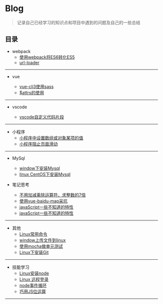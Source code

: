 # Blog

> 记录自己已经学习的知识点和项目中遇到的问题及自己的一些总结

## 目录

* webpack
    - [使用webpack将ES6转化ES5](https://github.com/smallmonsters/Blog/blob/master/201911/2.md)
    - [url-loader](https://github.com/smallmonsters/Blog/blob/master/201911/3.md)

---

* vue

    - [vue-cli3使用sass](https://github.com/smallmonsters/Blog/blob/master/201911/9.md)
    - [$attrs的使用](https://github.com/smallmonsters/Blog/blob/master/201911/10.md)

---

* vscode

   - [vscode自定义代码片段](https://github.com/smallmonsters/Blog/blob/master/201911/11.md)

---

* 小程序
    - [小程序中设置数组或对象某项的值](https://github.com/smallmonsters/Blog/blob/master/201911/4.md)
    - [小程序阻止页面滑动](https://github.com/smallmonsters/Blog/blob/master/201911/5.md)

---

* MySql
    - [window下安装Mysql](https://github.com/smallmonsters/Blog/blob/master/201911/14.md)
    - [linux CentOS下安装Mysql](https://github.com/smallmonsters/Blog/blob/master/201911/17.md)

* 笔记思考
    - [不用加减乘除运算符，求整数的7倍](https://github.com/smallmonsters/Blog/blob/master/201911/8.md)
    - [使用vue-baidu-map采坑](https://github.com/smallmonsters/Blog/blob/master/201911/13.md)
    - [javaScript一些不知道的特性](https://github.com/smallmonsters/Blog/blob/master/201911/16.md)
    - [javaScript一些不知道的特性](https://github.com/smallmonsters/Blog/blob/master/201911/16.md)

---

* 其他
    - [Linux常用命令](https://github.com/smallmonsters/Blog/blob/master/201911/6.md)
    - [window上传文件到linux](https://github.com/smallmonsters/Blog/blob/master/201911/7.md)
    - [使用mocha做单元测试](https://github.com/smallmonsters/Blog/blob/master/201911/1.md)
    - [Linux下安装Git](https://github.com/smallmonsters/Blog/blob/master/201911/18.md)

---

* 技能学习
    - [Linux安装node](https://blog.csdn.net/putao2062/article/details/79647597)
    - [Linux 远程登录](https://www.runoob.com/linux/linux-remote-login.html)
    - [node事件循环](http://www.ruanyifeng.com/blog/2018/02/node-event-loop.html)
    - [巧用JS位运算](https://juejin.im/post/5a9ebc376fb9a028c6753d0e)

----

